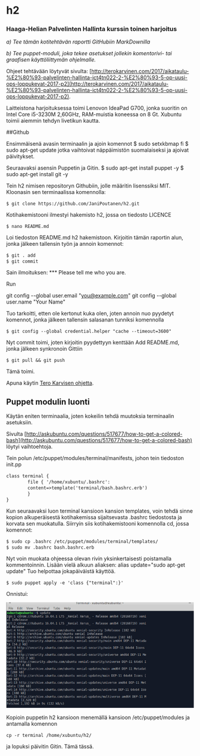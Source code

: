 # h2
### Haaga-Helian Palvelinten Hallinta kurssin toinen harjoitus

_a) Tee tämän kotitehtävän raportti GitHubiin MarkDownilla_

_b) Tee puppet-moduli, joka tekee asetukset jollekin komentorivi- tai graafisen käyttöliittymän ohjelmalle._

Ohjeet tehtävään löytyvät sivulta: [http://terokarvinen.com/2017/aikataulu-%E2%80%93-palvelinten-hallinta-ict4tn022-2-%E2%80%93-5-op-uusi-ops-loppukevat-2017-p2](http://terokarvinen.com/2017/aikataulu-%E2%80%93-palvelinten-hallinta-ict4tn022-2-%E2%80%93-5-op-uusi-ops-loppukevat-2017-p2).

Laitteistona harjoituksessa toimi Lenovon IdeaPad G700, jonka suoritin on Intel Core i5-3230M 2,60GHz, RAM-muistia koneessa on 8 Gt. Xubuntu toimii aiemmin tehdyn livetikun kautta.

##Github

Ensimmäisenä avasin terminaalin ja ajoin komennot
	$ sudo setxkbmap fi
	$ sudo apt-get update
jotka vaihtoivat näppäimistön suomalaiseksi ja ajoivat päivitykset.

Seuraavaksi asensin Puppetin ja Gitin.
	$ sudo apt-get install puppet -y
 	$ sudo apt-get install git -y

Tein h2 nimisen repositoryn Githubiin, jolle määritin lisenssiksi MIT. Kloonasin sen terminaalissa komennolla:

	$ git clone https://github.com/JaniPoutanen/h2.git

Kotihakemistooni ilmestyi hakemisto h2, jossa on tiedosto LICENCE

	$ nano README.md

Loi tiedoston README.md h2 hakemistoon. Kirjoitin tämän raportin alun, jonka jälkeen tallensin työn ja annoin komennot:

	$ git . add
	$ git commit

Sain ilmoituksen: 
*** Please tell me who you are.

Run

  git config --global user.email "you@example.com"
  git config --global user.name "Your Name"

Tuo tarkoitti, etten ole kertonut kuka olen, joten annoin nuo pyydetyt komennot, jonka jälkeen tallensin salasanan tunniksi komennolla

	$ git config --global credential.helper "cache --timeout=3600"

Nyt commit toimi, joten kirjoitin pyydettyyn kenttään Add README.md, jonka jälkeen synkronoin Gittiin

	$ git pull && git push

Tämä toimi.

Apuna käytin [Tero Karvisen ohjetta](http://terokarvinen.com/2016/publish-your-project-with-github).

## Puppet modulin luonti

Käytän eniten terminaalia, joten kokeilin tehdä muutoksia terminaalin asetuksiin. 

Sivulta [http://askubuntu.com/questions/517677/how-to-get-a-colored-bash](http://askubuntu.com/questions/517677/how-to-get-a-colored-bash) löytyi vaihtoehtoja.

Tein polun /etc/puppet/modules/terminal/manifests, johon tein tiedoston init.pp

	class terminal {
	        file { '/home/xubuntu/.bashrc':
        	content=>template('terminal/bash.bashrc.erb')
        	}
	}

Kun seuraavaksi luon terminal kansioon kansion templates, voin tehdä sinne kopion alkuperäisestä kotihakemissa sijaitsevasta .bashrc tiedostosta ja korvata sen muokatulla.
Siirryin siis kotihakemistooni komennolla cd, jossa komennot:

	$ sudo cp .bashrc /etc/puppet/modules/terminal/templates/
	$ sudo mv .bashrc bash.bashrc.erb

Nyt voin muokata ohjeessa olevan rivin yksinkertaisesti poistamalla kommentoinnin.
Lisään vielä alkuun aliaksen: alias update="sudo apt-get update"
Tuo helpottaa jokapäiväistä käyttöä.

	$ sudo puppet apply -e 'class {"terminal":}'

Onnistui:

![Screenshot](terminal.png)

Kopioin puppetin h2 kansioon menemällä kansioon /etc/puppet/modules ja antamalla komennon 

	cp -r terminal /home/xubuntu/h2/

ja lopuksi päivitin Gitin. Tämä tässä.
